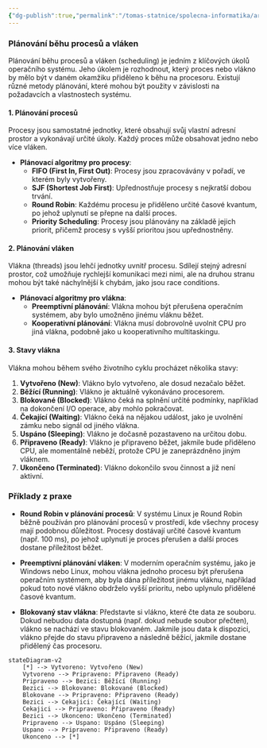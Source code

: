```yaml
---
{"dg-publish":true,"permalink":"/tomas-statnice/spolecna-informatika/architektury-os-a-pc/planovani-procesu-a-vlaken/","tags":["architektura_pc_a_os","spolecna_informatika","tomas"],"noteIcon":""}
---
```


### Plánování běhu procesů a vláken

Plánování běhu procesů a vláken (scheduling) je jedním z klíčových úkolů operačního systému. Jeho úkolem je rozhodnout, který proces nebo vlákno by mělo být v daném okamžiku přiděleno k běhu na procesoru. Existují různé metody plánování, které mohou být použity v závislosti na požadavcích a vlastnostech systému.

#### 1. **Plánování procesů**

Procesy jsou samostatné jednotky, které obsahují svůj vlastní adresní prostor a vykonávají určité úkoly. Každý proces může obsahovat jedno nebo více vláken.

- **Plánovací algoritmy pro procesy**:
  - **FIFO (First In, First Out)**: Procesy jsou zpracovávány v pořadí, ve kterém byly vytvořeny.
  - **SJF (Shortest Job First)**: Upřednostňuje procesy s nejkratší dobou trvání.
  - **Round Robin**: Každému procesu je přiděleno určité časové kvantum, po jehož uplynutí se přepne na další proces.
  - **Priority Scheduling**: Procesy jsou plánovány na základě jejich priorit, přičemž procesy s vyšší prioritou jsou upřednostněny.

#### 2. **Plánování vláken**

Vlákna (threads) jsou lehčí jednotky uvnitř procesu. Sdílejí stejný adresní prostor, což umožňuje rychlejší komunikaci mezi nimi, ale na druhou stranu mohou být také náchylnější k chybám, jako jsou race conditions.

- **Plánovací algoritmy pro vlákna**:
  - **Preemptivní plánování**: Vlákna mohou být přerušena operačním systémem, aby bylo umožněno jinému vláknu běžet.
  - **Kooperativní plánování**: Vlákna musí dobrovolně uvolnit CPU pro jiná vlákna, podobně jako u kooperativního multitaskingu.

#### 3. **Stavy vlákna**

Vlákna mohou během svého životního cyklu procházet několika stavy:

1. **Vytvořeno (New)**: Vlákno bylo vytvořeno, ale dosud nezačalo běžet.
2. **Běžící (Running)**: Vlákno je aktuálně vykonáváno procesorem.
3. **Blokované (Blocked)**: Vlákno čeká na splnění určité podmínky, například na dokončení I/O operace, aby mohlo pokračovat.
4. **Čekající (Waiting)**: Vlákno čeká na nějakou událost, jako je uvolnění zámku nebo signál od jiného vlákna.
5. **Uspáno (Sleeping)**: Vlákno je dočasně pozastaveno na určitou dobu.
6. **Připraveno (Ready)**: Vlákno je připraveno běžet, jakmile bude přiděleno CPU, ale momentálně neběží, protože CPU je zaneprázdněno jiným vláknem.
7. **Ukončeno (Terminated)**: Vlákno dokončilo svou činnost a již není aktivní.

### Příklady z praxe

- **Round Robin v plánování procesů**: V systému Linux je Round Robin běžně používán pro plánování procesů v prostředí, kde všechny procesy mají podobnou důležitost. Procesy dostávají určité časové kvantum (např. 100 ms), po jehož uplynutí je proces přerušen a další proces dostane příležitost běžet.

- **Preemptivní plánování vláken**: V moderním operačním systému, jako je Windows nebo Linux, mohou vlákna jednoho procesu být přerušena operačním systémem, aby byla dána příležitost jinému vláknu, například pokud toto nové vlákno obdrželo vyšší prioritu, nebo uplynulo přidělené časové kvantum.

- **Blokovaný stav vlákna**: Představte si vlákno, které čte data ze souboru. Dokud nebudou data dostupná (např. dokud nebude soubor přečten), vlákno se nachází ve stavu blokovaném. Jakmile jsou data k dispozici, vlákno přejde do stavu připraveno a následně běžící, jakmile dostane přidělený čas procesoru.

```mermaid
stateDiagram-v2
    [*] --> Vytvoreno: Vytvořeno (New)
    Vytvoreno --> Pripraveno: Připraveno (Ready)
    Pripraveno --> Bezici: Běžící (Running)
    Bezici --> Blokovane: Blokované (Blocked)
    Blokovane --> Pripraveno: Připraveno (Ready)
    Bezici --> Cekajici: Čekající (Waiting)
    Cekajici --> Pripraveno: Připraveno (Ready)
    Bezici --> Ukonceno: Ukončeno (Terminated)
    Pripraveno --> Uspano: Uspáno (Sleeping)
    Uspano --> Pripraveno: Připraveno (Ready)
    Ukonceno --> [*]

```
